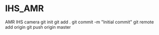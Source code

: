 # IHS_AMR
AMR IHS camera
git init
git add .
git commit -m "Initial commit"
git remote add origin <remote repository URL>
git push origin master
